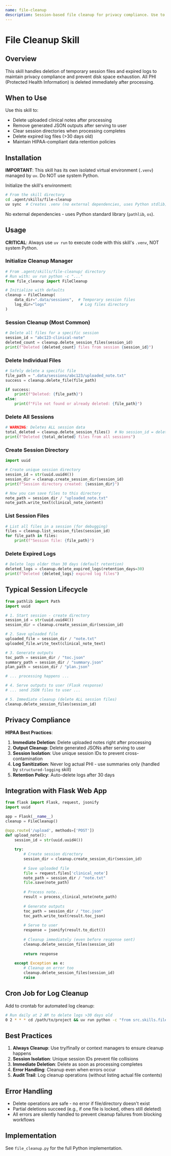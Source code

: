 ```yaml
---
name: file-cleanup
description: Session-based file cleanup for privacy compliance. Use to delete temporary files, uploaded clinical notes, generated outputs, and expired logs to maintain HIPAA-friendly operations.
---
```


# File Cleanup Skill

## Overview

This skill handles deletion of temporary session files and expired logs to maintain privacy compliance and prevent disk space exhaustion. All PHI (Protected Health Information) is deleted immediately after processing.

## When to Use

Use this skill to:
- Delete uploaded clinical notes after processing
- Remove generated JSON outputs after serving to user
- Clear session directories when processing completes
- Delete expired log files (>30 days old)
- Maintain HIPAA-compliant data retention policies

## Installation

**IMPORTANT**: This skill has its own isolated virtual environment (`.venv`) managed by `uv`. Do NOT use system Python.

Initialize the skill's environment:
```bash
# From the skill directory
cd .agent/skills/file-cleanup
uv sync  # Creates .venv (no external dependencies, uses Python stdlib)
```

No external dependencies - uses Python standard library (`pathlib`, `os`).

## Usage

**CRITICAL**: Always use `uv run` to execute code with this skill's `.venv`, NOT system Python.

### Initialize Cleanup Manager

```python
# From .agent/skills/file-cleanup/ directory
# Run with: uv run python -c "..."
from file_cleanup import FileCleanup

# Initialize with defaults
cleanup = FileCleanup(
    data_dir=".data/sessions",  # Temporary session files
    log_dir="logs"               # Log files directory
)
```

### Session Cleanup (Most Common)

```python
# Delete all files for a specific session
session_id = "abc123-clinical-note"
deleted_count = cleanup.delete_session_files(session_id)
print(f"Deleted {deleted_count} files from session {session_id}")
```

### Delete Individual Files

```python
# Safely delete a specific file
file_path = ".data/sessions/abc123/uploaded_note.txt"
success = cleanup.delete_file(file_path)

if success:
    print(f"Deleted: {file_path}")
else:
    print(f"File not found or already deleted: {file_path}")
```

### Delete All Sessions

```python
# WARNING: Deletes ALL session data
total_deleted = cleanup.delete_session_files()  # No session_id = delete all
print(f"Deleted {total_deleted} files from all sessions")
```

### Create Session Directory

```python
import uuid

# Create unique session directory
session_id = str(uuid.uuid4())
session_dir = cleanup.create_session_dir(session_id)
print(f"Session directory created: {session_dir}")

# Now you can save files to this directory
note_path = session_dir / "uploaded_note.txt"
note_path.write_text(clinical_note_content)
```

### List Session Files

```python
# List all files in a session (for debugging)
files = cleanup.list_session_files(session_id)
for file_path in files:
    print(f"Session file: {file_path}")
```

### Delete Expired Logs

```python
# Delete logs older than 30 days (default retention)
deleted_logs = cleanup.delete_expired_logs(retention_days=30)
print(f"Deleted {deleted_logs} expired log files")
```

## Typical Session Lifecycle

```python
from pathlib import Path
import uuid

# 1. Start session - create directory
session_id = str(uuid.uuid4())
session_dir = cleanup.create_session_dir(session_id)

# 2. Save uploaded file
uploaded_file = session_dir / "note.txt"
uploaded_file.write_text(clinical_note_text)

# 3. Generate outputs
toc_path = session_dir / "toc.json"
summary_path = session_dir / "summary.json"
plan_path = session_dir / "plan.json"

# ... processing happens ...

# 4. Serve outputs to user (Flask response)
# ... send JSON files to user ...

# 5. Immediate cleanup (delete ALL session files)
cleanup.delete_session_files(session_id)
```

## Privacy Compliance

**HIPAA Best Practices**:
1. **Immediate Deletion**: Delete uploaded notes right after processing
2. **Output Cleanup**: Delete generated JSONs after serving to user
3. **Session Isolation**: Use unique session IDs to prevent cross-contamination
4. **Log Sanitization**: Never log actual PHI - use summaries only (handled by `structured-logging` skill)
5. **Retention Policy**: Auto-delete logs after 30 days

## Integration with Flask Web App

```python
from flask import Flask, request, jsonify
import uuid

app = Flask(__name__)
cleanup = FileCleanup()

@app.route('/upload', methods=['POST'])
def upload_note():
    session_id = str(uuid.uuid4())
    
    try:
        # Create session directory
        session_dir = cleanup.create_session_dir(session_id)
        
        # Save uploaded file
        file = request.files['clinical_note']
        note_path = session_dir / "note.txt"
        file.save(note_path)
        
        # Process note...
        result = process_clinical_note(note_path)
        
        # Generate outputs
        toc_path = session_dir / "toc.json"
        toc_path.write_text(result.toc_json)
        
        # Serve to user
        response = jsonify(result.to_dict())
        
        # Cleanup immediately (even before response sent)
        cleanup.delete_session_files(session_id)
        
        return response
        
    except Exception as e:
        # Cleanup on error too
        cleanup.delete_session_files(session_id)
        raise
```

## Cron Job for Log Cleanup

Add to crontab for automated log cleanup:

```bash
# Run daily at 2 AM to delete logs >30 days old
0 2 * * * cd /path/to/project && uv run python -c "from src.skills.file_cleanup.file_cleanup import FileCleanup; FileCleanup().delete_expired_logs()"
```

## Best Practices

1. **Always Cleanup**: Use try/finally or context managers to ensure cleanup happens
2. **Session Isolation**: Unique session IDs prevent file collisions
3. **Immediate Deletion**: Delete as soon as processing completes
4. **Error Handling**: Cleanup even when errors occur
5. **Audit Trail**: Log cleanup operations (without listing actual file contents)

## Error Handling

- Delete operations are safe - no error if file/directory doesn't exist
- Partial deletions succeed (e.g., if one file is locked, others still deleted)
- All errors are silently handled to prevent cleanup failures from blocking workflows

## Implementation

See `file_cleanup.py` for the full Python implementation.
